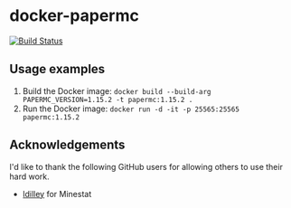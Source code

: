 # docker-papermc

[![Build Status](https://travis-ci.com/danwiltshire/docker-minecraftserver.svg?branch=master)](https://travis-ci.com/danwiltshire/docker-minecraftserver)

## Usage examples

1. Build the Docker image: `docker build --build-arg PAPERMC_VERSION=1.15.2 -t papermc:1.15.2 .`
2. Run the Docker image: `docker run -d -it -p 25565:25565 papermc:1.15.2`

## Acknowledgements
I'd like to thank the following GitHub users for allowing others to use their hard work.

- [ldilley](https://github.com/ldilley/minestat) for Minestat

